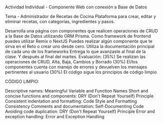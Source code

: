 Actividad Individual - Componente Web con conexión a Base de Datos

Tema - Administrador de Recetas de Cocina
Plataforma para crear, editar y eliminar recetas, con categorías, ingredientes y pasos.

Desarrolla una página con componentes que realicen operaciones de CRUD a la Base de Datos utilizando ORM Prisma.
Como framework de frontend puedes utilizar Remix o NextJS
Puedes realizar algún componente que te sirva en el Reto o crear uno desde cero.
Utiliza la documentación principal de cada uno de los frameworks
Entrega lo que avanzaste al final de la clase.
Y después al final del martes.
Evaluación:
(35%) Se realizan las operaciones de CRUD, Alta, Baja, Cambios y Borrado
(30%) El/los componentes cuenta con manejo de errores y devuelven los mensajes pertinentes al usuario
(30%) El código sigue los principios de código limpio

 

CÓDIGO LIMPIO:

Descriptive names: Meaningful Variable and Function Names
Short and concise functions and components: DRY (Don't Repeat Yourself) Principle
Consistent indentation and formatting: Code Style and Formatting Consistency
Comments and documentation: Self-Documenting Code
Avoiding code duplication: DRY (Don't Repeat Yourself) Principle
Error and exception handling: Error and Exception Handling
